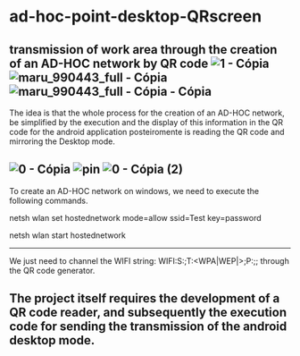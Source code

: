 # ad-hoc-point-desktop-QRscreen
transmission of work area through the creation of an AD-HOC network by QR code
![1 - Cópia](https://user-images.githubusercontent.com/39824080/90968088-bf24ca80-e4be-11ea-8cdd-2f716957817a.jpg)
![maru_990443_full - Cópia](https://user-images.githubusercontent.com/39824080/90968073-96043a00-e4be-11ea-888c-96c535420b74.jpg)
![maru_990443_full - Cópia - Cópia](https://user-images.githubusercontent.com/39824080/90968074-9a305780-e4be-11ea-82a4-f1a33b2a6136.jpg)
---------------------------------------------------------------------------------------------
The idea is that the whole process for the creation of an AD-HOC network, be simplified by the execution and the display of this information in the QR code for the android application posteiromente is reading the QR code and mirroring the Desktop mode.

![0 - Cópia](https://user-images.githubusercontent.com/39824080/90967996-ba134b80-e4bd-11ea-8116-745ff638c92c.jpg)
![pin](https://user-images.githubusercontent.com/39824080/90968004-c697a400-e4bd-11ea-9a63-38440712b42b.jpg)
![0 - Cópia (2)](https://user-images.githubusercontent.com/39824080/90968005-ceefdf00-e4bd-11ea-84a6-55daecc3d5cd.jpg)
---------------------------------------------------------------------------------------------
To create an AD-HOC network on windows, we need to execute the following commands.

netsh wlan set hostednetwork mode=allow ssid=Test key=password

netsh wlan start hostednetwork

---------------------------------------------------------------------------------------------

We just need to channel the WIFI string: WIFI:S:<SSID>;T:<WPA|WEP|>;P:<password>;; through the QR code generator.

The project itself requires the development of a QR code reader, and subsequently the execution code for sending the transmission of the android desktop mode.
---------------------------------------------------------------------------------------------
